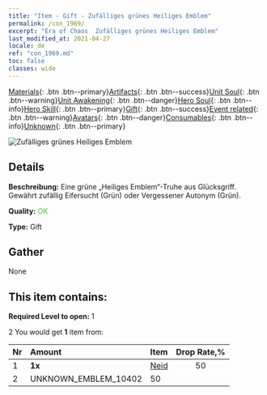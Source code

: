 ```yaml
---
title: "Item - Gift - Zufälliges grünes Heiliges Emblem"
permalink: /con_1969/
excerpt: "Era of Chaos  Zufälliges grünes Heiliges Emblem"
last_modified_at: 2021-04-27
locale: de
ref: "con_1969.md"
toc: false
classes: wide
---
```

 [Materials](/ItemsDE/){: .btn .btn--primary}[Artifacts](/ItemsDE/Artifacts/){: .btn .btn--success}[Unit Soul](/ItemsDE/UnitSoul/){: .btn .btn--warning}[Unit Awakening](/ItemsDE/UnitAwakening/){: .btn .btn--danger}[Hero Soul](/ItemsDE/HeroSoul/){: .btn .btn--info}[Hero Skill](/ItemsDE/HeroSkill/){: .btn .btn--primary}[Gift](/ItemsDE/Gift/){: .btn .btn--success}[Event related](/ItemsDE/Events/){: .btn .btn--warning}[Avatars](/ItemsDE/Avatars/){: .btn .btn--danger}[Consumables](/ItemsDE/Consumables/){: .btn .btn--info}[Unknown](/ItemsDE/Unknown/){: .btn .btn--primary}

 ![Zufälliges grünes Heiliges Emblem](/images/t/shenghui_4.png)

## Details
 **Beschreibung:** Eine grüne „Heiliges Emblem“-Truhe aus Glücksgriff. Gewährt zufällig Eifersucht (Grün) oder Vergessener Autonym (Grün).

 **Quality:** <span style="color: #32CD32">OK</span>

 **Type:** Gift

## Gather

  None

## This item contains:

 **Required Level to open:** 1

 2 You would get **1** item  from:

  | Nr | Amount |     Item    | Drop Rate,% |
  |:---|:-------|:------------|:---------:|
  | 1 |  **1x** | [Neid](/de/Emblem/Jealousy/) | 50 | 
  | 2 | UNKNOWN_EMBLEM_10402 | 50 | 
